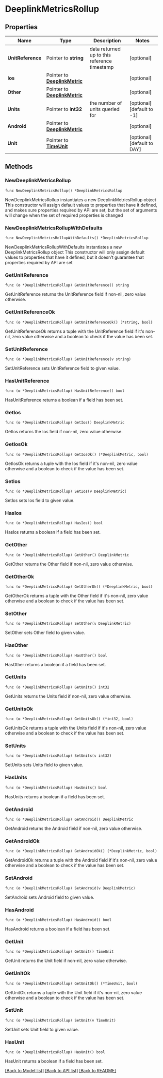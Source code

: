 # DeeplinkMetricsRollup

## Properties

Name | Type | Description | Notes
------------ | ------------- | ------------- | -------------
**UnitReference** | Pointer to **string** | data returned up to this reference timestamp | [optional] 
**Ios** | Pointer to [**DeeplinkMetric**](DeeplinkMetric.md) |  | [optional] 
**Other** | Pointer to [**DeeplinkMetric**](DeeplinkMetric.md) |  | [optional] 
**Units** | Pointer to **int32** | the number of units queried for | [optional] [default to -1]
**Android** | Pointer to [**DeeplinkMetric**](DeeplinkMetric.md) |  | [optional] 
**Unit** | Pointer to [**TimeUnit**](TimeUnit.md) |  | [optional] [default to DAY]

## Methods

### NewDeeplinkMetricsRollup

`func NewDeeplinkMetricsRollup() *DeeplinkMetricsRollup`

NewDeeplinkMetricsRollup instantiates a new DeeplinkMetricsRollup object
This constructor will assign default values to properties that have it defined,
and makes sure properties required by API are set, but the set of arguments
will change when the set of required properties is changed

### NewDeeplinkMetricsRollupWithDefaults

`func NewDeeplinkMetricsRollupWithDefaults() *DeeplinkMetricsRollup`

NewDeeplinkMetricsRollupWithDefaults instantiates a new DeeplinkMetricsRollup object
This constructor will only assign default values to properties that have it defined,
but it doesn't guarantee that properties required by API are set

### GetUnitReference

`func (o *DeeplinkMetricsRollup) GetUnitReference() string`

GetUnitReference returns the UnitReference field if non-nil, zero value otherwise.

### GetUnitReferenceOk

`func (o *DeeplinkMetricsRollup) GetUnitReferenceOk() (*string, bool)`

GetUnitReferenceOk returns a tuple with the UnitReference field if it's non-nil, zero value otherwise
and a boolean to check if the value has been set.

### SetUnitReference

`func (o *DeeplinkMetricsRollup) SetUnitReference(v string)`

SetUnitReference sets UnitReference field to given value.

### HasUnitReference

`func (o *DeeplinkMetricsRollup) HasUnitReference() bool`

HasUnitReference returns a boolean if a field has been set.

### GetIos

`func (o *DeeplinkMetricsRollup) GetIos() DeeplinkMetric`

GetIos returns the Ios field if non-nil, zero value otherwise.

### GetIosOk

`func (o *DeeplinkMetricsRollup) GetIosOk() (*DeeplinkMetric, bool)`

GetIosOk returns a tuple with the Ios field if it's non-nil, zero value otherwise
and a boolean to check if the value has been set.

### SetIos

`func (o *DeeplinkMetricsRollup) SetIos(v DeeplinkMetric)`

SetIos sets Ios field to given value.

### HasIos

`func (o *DeeplinkMetricsRollup) HasIos() bool`

HasIos returns a boolean if a field has been set.

### GetOther

`func (o *DeeplinkMetricsRollup) GetOther() DeeplinkMetric`

GetOther returns the Other field if non-nil, zero value otherwise.

### GetOtherOk

`func (o *DeeplinkMetricsRollup) GetOtherOk() (*DeeplinkMetric, bool)`

GetOtherOk returns a tuple with the Other field if it's non-nil, zero value otherwise
and a boolean to check if the value has been set.

### SetOther

`func (o *DeeplinkMetricsRollup) SetOther(v DeeplinkMetric)`

SetOther sets Other field to given value.

### HasOther

`func (o *DeeplinkMetricsRollup) HasOther() bool`

HasOther returns a boolean if a field has been set.

### GetUnits

`func (o *DeeplinkMetricsRollup) GetUnits() int32`

GetUnits returns the Units field if non-nil, zero value otherwise.

### GetUnitsOk

`func (o *DeeplinkMetricsRollup) GetUnitsOk() (*int32, bool)`

GetUnitsOk returns a tuple with the Units field if it's non-nil, zero value otherwise
and a boolean to check if the value has been set.

### SetUnits

`func (o *DeeplinkMetricsRollup) SetUnits(v int32)`

SetUnits sets Units field to given value.

### HasUnits

`func (o *DeeplinkMetricsRollup) HasUnits() bool`

HasUnits returns a boolean if a field has been set.

### GetAndroid

`func (o *DeeplinkMetricsRollup) GetAndroid() DeeplinkMetric`

GetAndroid returns the Android field if non-nil, zero value otherwise.

### GetAndroidOk

`func (o *DeeplinkMetricsRollup) GetAndroidOk() (*DeeplinkMetric, bool)`

GetAndroidOk returns a tuple with the Android field if it's non-nil, zero value otherwise
and a boolean to check if the value has been set.

### SetAndroid

`func (o *DeeplinkMetricsRollup) SetAndroid(v DeeplinkMetric)`

SetAndroid sets Android field to given value.

### HasAndroid

`func (o *DeeplinkMetricsRollup) HasAndroid() bool`

HasAndroid returns a boolean if a field has been set.

### GetUnit

`func (o *DeeplinkMetricsRollup) GetUnit() TimeUnit`

GetUnit returns the Unit field if non-nil, zero value otherwise.

### GetUnitOk

`func (o *DeeplinkMetricsRollup) GetUnitOk() (*TimeUnit, bool)`

GetUnitOk returns a tuple with the Unit field if it's non-nil, zero value otherwise
and a boolean to check if the value has been set.

### SetUnit

`func (o *DeeplinkMetricsRollup) SetUnit(v TimeUnit)`

SetUnit sets Unit field to given value.

### HasUnit

`func (o *DeeplinkMetricsRollup) HasUnit() bool`

HasUnit returns a boolean if a field has been set.


[[Back to Model list]](../README.md#documentation-for-models) [[Back to API list]](../README.md#documentation-for-api-endpoints) [[Back to README]](../README.md)


